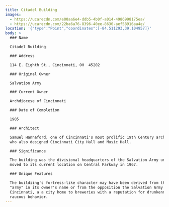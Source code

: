 ```yaml
---
title: Citadel Building
images:
  - https://ucarecdn.com/e00aa6e4-ddb5-4b0f-a014-4986998175ea/
  - https://ucarecdn.com/22ba6a76-8396-40ee-8630-aef58916aa4e/
location: '{"type":"Point","coordinates":[-84.511293,39.104957]}'
body: >
  ### Name

  Citadel Building

  ### Address

  114 E. Eighth St., Cincinnati, OH  45202

  ### Original Owner

  Salvation Army

  ### Current Owner

  Archdiocese of Cincinnati

  ### Date of Completion

  1905

  ### Architect

  Samuel Hannaford, one of Cincinnati's most prolific 19th Century architects
  who also designed Cincinnati City Hall and Music Hall.

  ### Significance

  The building was the divisional headquarters of the Salvation Army until it
  moved to its current location on Central Parkway in 1967.

  ### Unique Features

  The buildiing's fortress-like character may have been derived from the term
  "army" in its owner's name or from the opposition the Salvation Army felt in
  Cincinnati, a a city home to breweries with a reputation for drunkenness and
  raucous behavior.
---
```

